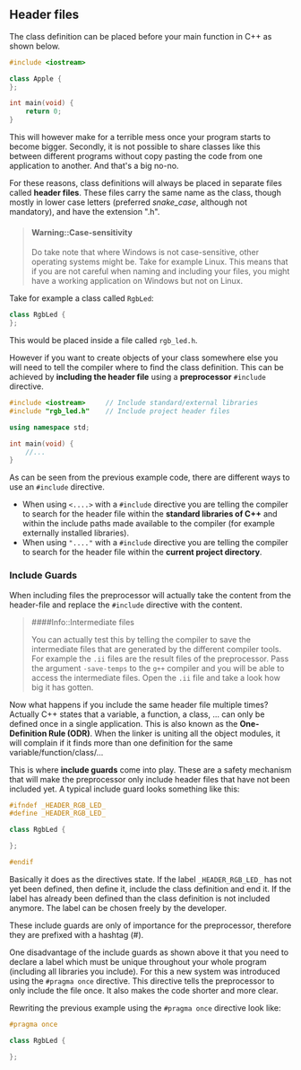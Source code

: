 ## Header files

The class definition can be placed before your main function in C++ as shown below.

```c++
#include <iostream>

class Apple {
};

int main(void) {
    return 0;
}
```

This will however make for a terrible mess once your program starts to become bigger. Secondly, it is not possible to share classes like this between different programs without copy pasting the code from one application to another. And that's a big no-no.

For these reasons, class definitions will always be placed in separate files called **header files**. These files carry the same name as the class, though mostly in lower case letters (preferred *snake_case*, although not mandatory), and have the extension ".h".

> #### Warning::Case-sensitivity
>
> Do take note that where Windows is not case-sensitive, other operating systems might be. Take for example Linux. This means that if you are not careful when naming and including your files, you might have a working application on Windows but not on Linux.
>

Take for example a class called `RgbLed`:

```c++
class RgbLed {
};
```

This would be placed inside a file called `rgb_led.h`.

However if you want to create objects of your class somewhere else you will need to tell the compiler where to find the class definition. This can be achieved by **including the header file** using a **preprocessor** `#include` directive.

```c++
#include <iostream>     // Include standard/external libraries
#include "rgb_led.h"    // Include project header files

using namespace std;

int main(void) {
    //...
}
```

As can be seen from the previous example code, there are different ways to use an `#include` directive.
* When using `<....>` with a `#include` directive you are telling the compiler to search for the header file within the **standard libraries of C++** and within the include paths made available to the compiler (for example externally installed libraries).
* When using `"...."` with a `#include` directive you are telling the compiler to search for the header file within the **current project directory**.

### Include Guards

When including files the preprocessor will actually take the content from the header-file and replace the `#include` directive with the content.

> ####Info::Intermediate files
>
> You can actually test this by telling the compiler to save the intermediate files that are generated by the different compiler tools. For example the `.ii` files are the result files of the preprocessor. Pass the argument `-save-temps` to the `g++` compiler and you will be able to access the intermediate files. Open the `.ii` file and take a look how big it has gotten.

Now what happens if you include the same header file multiple times? Actually C++ states that a variable, a function, a class, ... can only be defined once in a single application. This is also known as the **One-Definition Rule (ODR)**. When the linker is uniting all the object modules, it will complain if it finds more than one definition for the same variable/function/class/...

This is where **include guards** come into play. These are a safety mechanism that will make the preprocessor only include header files that have not been included yet. A typical include guard looks something like this:

```c++
#ifndef _HEADER_RGB_LED_
#define _HEADER_RGB_LED_

class RgbLed {

};

#endif
```

Basically it does as the directives state. If the label `_HEADER_RGB_LED_` has not yet been defined, then define it, include the class definition and end it. If the label has already been defined than the class definition is not included anymore. The label can be chosen freely by the developer.

These include guards are only of importance for the preprocessor, therefore they are prefixed with a hashtag (#).

One disadvantage of the include guards as shown above it that you need to declare a label which must be unique throughout your whole program (including all libraries you include). For this a new system was introduced using the `#pragma once` directive. This directive tells the preprocessor to only include the file once. It also makes the code shorter and more clear.

Rewriting the previous example using the `#pragma once` directive look like:

```c++
#pragma once

class RgbLed {

};
```
